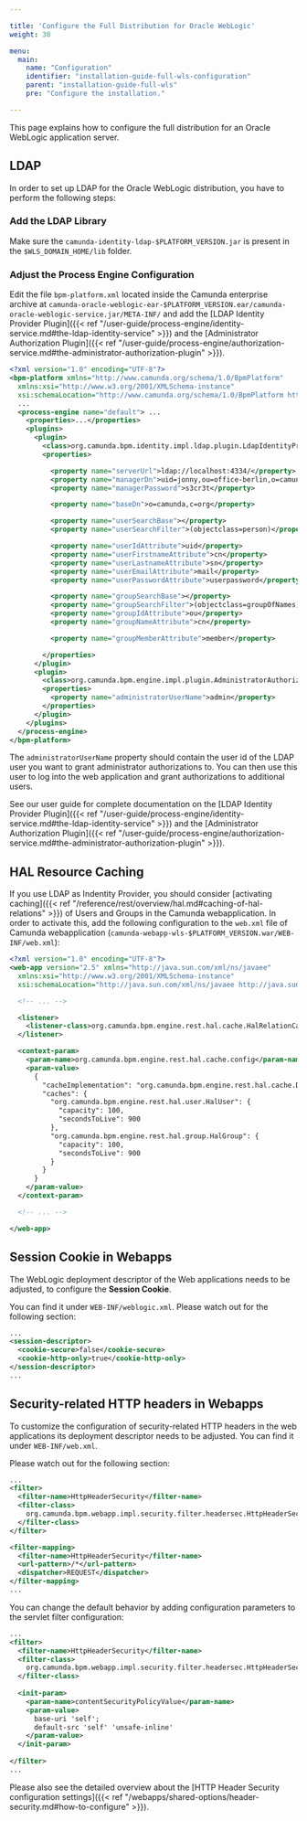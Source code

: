 ```yaml
---

title: 'Configure the Full Distribution for Oracle WebLogic'
weight: 30

menu:
  main:
    name: "Configuration"
    identifier: "installation-guide-full-wls-configuration"
    parent: "installation-guide-full-wls"
    pre: "Configure the installation."

---
```



This page explains how to configure the full distribution for an Oracle WebLogic application server.


## LDAP

In order to set up LDAP for the Oracle WebLogic distribution, you have to perform the following steps:


### Add the LDAP Library

Make sure the `camunda-identity-ldap-$PLATFORM_VERSION.jar` is present in the `$WLS_DOMAIN_HOME/lib` folder.


### Adjust the Process Engine Configuration

Edit the file `bpm-platform.xml` located inside the Camunda enterprise archive at `camunda-oracle-weblogic-ear-$PLATFORM_VERSION.ear/camunda-oracle-weblogic-service.jar/META-INF/` and add the [LDAP Identity Provider Plugin]({{< ref "/user-guide/process-engine/identity-service.md#the-ldap-identity-service" >}}) and the [Administrator Authorization Plugin]({{< ref "/user-guide/process-engine/authorization-service.md#the-administrator-authorization-plugin" >}}).

```xml
<?xml version="1.0" encoding="UTF-8"?>
<bpm-platform xmlns="http://www.camunda.org/schema/1.0/BpmPlatform"
  xmlns:xsi="http://www.w3.org/2001/XMLSchema-instance"
  xsi:schemaLocation="http://www.camunda.org/schema/1.0/BpmPlatform http://www.camunda.org/schema/1.0/BpmPlatform ">
  ...
  <process-engine name="default"> ...
    <properties>...</properties>
    <plugins>
      <plugin>
        <class>org.camunda.bpm.identity.impl.ldap.plugin.LdapIdentityProviderPlugin</class>
        <properties>

          <property name="serverUrl">ldap://localhost:4334/</property>
          <property name="managerDn">uid=jonny,ou=office-berlin,o=camunda,c=org</property>
          <property name="managerPassword">s3cr3t</property>

          <property name="baseDn">o=camunda,c=org</property>

          <property name="userSearchBase"></property>
          <property name="userSearchFilter">(objectclass=person)</property>

          <property name="userIdAttribute">uid</property>
          <property name="userFirstnameAttribute">cn</property>
          <property name="userLastnameAttribute">sn</property>
          <property name="userEmailAttribute">mail</property>
          <property name="userPasswordAttribute">userpassword</property>

          <property name="groupSearchBase"></property>
          <property name="groupSearchFilter">(objectclass=groupOfNames)</property>
          <property name="groupIdAttribute">ou</property>
          <property name="groupNameAttribute">cn</property>

          <property name="groupMemberAttribute">member</property>

        </properties>
      </plugin>
      <plugin>
        <class>org.camunda.bpm.engine.impl.plugin.AdministratorAuthorizationPlugin</class>
        <properties>
          <property name="administratorUserName">admin</property>
        </properties>
      </plugin>
    </plugins>
  </process-engine>
</bpm-platform>
```

The `administratorUserName` property should contain the user id of the LDAP user you want to grant administrator authorizations to. You can then use this user to log into the web application and grant authorizations to additional users.

See our user guide for complete documentation on the [LDAP Identity Provider Plugin]({{< ref "/user-guide/process-engine/identity-service.md#the-ldap-identity-service" >}}) and the [Administrator Authorization Plugin]({{< ref "/user-guide/process-engine/authorization-service.md#the-administrator-authorization-plugin" >}}).


## HAL Resource Caching

If you use LDAP as Indentity Provider, you should consider [activating caching]({{< ref "/reference/rest/overview/hal.md#caching-of-hal-relations" >}}) of
Users and Groups in the Camunda webapplication. In order to activate this, add the following
configuration to the `web.xml` file of Camunda webapplication
(`camunda-webapp-wls-$PLATFORM_VERSION.war/WEB-INF/web.xml`):

```xml
<?xml version="1.0" encoding="UTF-8"?>
<web-app version="2.5" xmlns="http://java.sun.com/xml/ns/javaee"
  xmlns:xsi="http://www.w3.org/2001/XMLSchema-instance"
  xsi:schemaLocation="http://java.sun.com/xml/ns/javaee http://java.sun.com/xml/ns/javaee/web-app_2_5.xsd">

  <!-- ... -->

  <listener>
    <listener-class>org.camunda.bpm.engine.rest.hal.cache.HalRelationCacheBootstrap</listener-class>
  </listener>

  <context-param>
    <param-name>org.camunda.bpm.engine.rest.hal.cache.config</param-name>
    <param-value>
      {
        "cacheImplementation": "org.camunda.bpm.engine.rest.hal.cache.DefaultHalResourceCache",
        "caches": {
          "org.camunda.bpm.engine.rest.hal.user.HalUser": {
            "capacity": 100,
            "secondsToLive": 900
          },
          "org.camunda.bpm.engine.rest.hal.group.HalGroup": {
            "capacity": 100,
            "secondsToLive": 900
          }
        }
      }
    </param-value>
  </context-param>

  <!-- ... -->

</web-app>
```

## Session Cookie in Webapps

The WebLogic deployment descriptor of the Web applications needs to be adjusted, to configure the **Session Cookie**.

You can find it under `WEB-INF/weblogic.xml`. Please watch out for the following section:
```xml
...
<session-descriptor>
  <cookie-secure>false</cookie-secure>
  <cookie-http-only>true</cookie-http-only>
</session-descriptor>
...
```

## Security-related HTTP headers in Webapps

To customize the configuration of security-related HTTP headers in the web applications its deployment descriptor needs 
to be adjusted. You can find it under `WEB-INF/web.xml`.

Please watch out for the following section:
```xml
...
<filter>
  <filter-name>HttpHeaderSecurity</filter-name>
  <filter-class>
    org.camunda.bpm.webapp.impl.security.filter.headersec.HttpHeaderSecurityFilter
  </filter-class>
</filter>

<filter-mapping>
  <filter-name>HttpHeaderSecurity</filter-name>
  <url-pattern>/*</url-pattern>
  <dispatcher>REQUEST</dispatcher>
</filter-mapping>
...
```

You can change the default behavior by adding configuration parameters to the servlet filter configuration:
```xml
...
<filter>
  <filter-name>HttpHeaderSecurity</filter-name>
  <filter-class>
    org.camunda.bpm.webapp.impl.security.filter.headersec.HttpHeaderSecurityFilter
  </filter-class>
  
  <init-param>
    <param-name>contentSecurityPolicyValue</param-name>
    <param-value>
      base-uri 'self';
      default-src 'self' 'unsafe-inline'
    </param-value>
  </init-param>
  
</filter>
...
```

Please also see the detailed overview about the 
[HTTP Header Security configuration settings]({{< ref "/webapps/shared-options/header-security.md#how-to-configure" >}}).